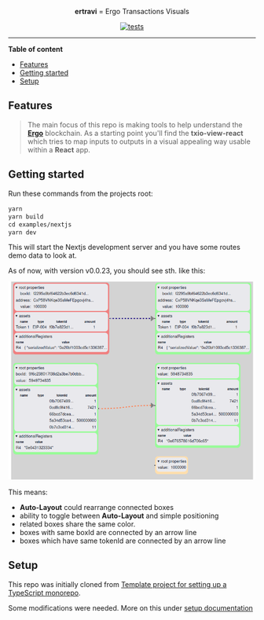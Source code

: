 <!--suppress HtmlDeprecatedAttribute -->
<div align="center">

**ertravi** = Ergo Transactions Visuals

[![tests](https://github.com/RalfWeiss/ergo-transaction-visual/actions/workflows/tests.yml/badge.svg)](https://github.com/RalfWeiss/ergo-transaction-visual/actions/workflows/tests.yml)

</div>

----

<!-- START doctoc generated TOC please keep comment here to allow auto update -->
<!-- DON'T EDIT THIS SECTION, INSTEAD RE-RUN doctoc TO UPDATE -->
**Table of content**

- [Features](#features)
- [Getting started](#getting-started)
- [Setup](#setup)

<!-- END doctoc generated TOC please keep comment here to allow auto update -->

## Features

> The main focus of this repo is making tools to help understand the **[Ergo](https://ergoplatform.org/)** blockchain. As a starting point you'll find the **txio-view-react** which tries to map inputs to outputs in a visual appealing way usable within a **React** app.

## Getting started

Run these commands from the projects root:

```
yarn
yarn build
cd examples/nextjs
yarn dev
```

This will start the Nextjs development server and you have some routes demo data to look at.

As of now, with version v0.0.23, you should see sth. like this:

![](media/demo-output-v0-0-23.png)

This means: 
- **Auto-Layout** could rearrange connected boxes
- ability to toggle between **Auto-Layout** and simple positioning
- related boxes share the same color.
- boxes with same boxId are connected by an arrow line
- boxes which have same tokenId are connected by an arrow line

## Setup

This repo was initially cloned from [Template project for setting up a TypeScript monorepo](https://github.com/NiGhTTraX/ts-monorepo).

Some modifications were needed. More on this under [setup documentation](./docs/setup.md)